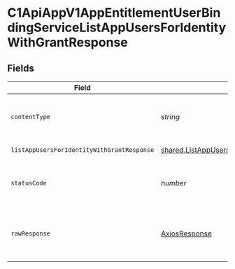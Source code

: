 # C1ApiAppV1AppEntitlementUserBindingServiceListAppUsersForIdentityWithGrantResponse


## Fields

| Field                                                                                                              | Type                                                                                                               | Required                                                                                                           | Description                                                                                                        |
| ------------------------------------------------------------------------------------------------------------------ | ------------------------------------------------------------------------------------------------------------------ | ------------------------------------------------------------------------------------------------------------------ | ------------------------------------------------------------------------------------------------------------------ |
| `contentType`                                                                                                      | *string*                                                                                                           | :heavy_check_mark:                                                                                                 | HTTP response content type for this operation                                                                      |
| `listAppUsersForIdentityWithGrantResponse`                                                                         | [shared.ListAppUsersForIdentityWithGrantResponse](../../models/shared/listappusersforidentitywithgrantresponse.md) | :heavy_minus_sign:                                                                                                 | Successful response                                                                                                |
| `statusCode`                                                                                                       | *number*                                                                                                           | :heavy_check_mark:                                                                                                 | HTTP response status code for this operation                                                                       |
| `rawResponse`                                                                                                      | [AxiosResponse](https://axios-http.com/docs/res_schema)                                                            | :heavy_minus_sign:                                                                                                 | Raw HTTP response; suitable for custom response parsing                                                            |